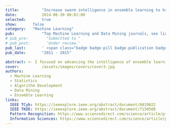 ```yaml
---
title:          "Increase swarm intelligence in ensemble learning to handle complex data analysis"
date:           2014-06-30 00:01:00
selected:       true
show:		false
category:	"Machine Learning"
pub:            "Top Machine Learning and Data Mining journals, see links below"
# pub_pre:        "Submitted to "
# pub_post:       'Under review.'
pub_last:       ' <span class="badge badge-pill badge-publication badge-success">Spotlight</span>'
pub_date:       "2011 - 2015"

abstract: >- I focused on advancing the intelligence of ensemble learning systems to effectively address complex datasets, particularly those with high-dimensional and noisy data. My efforts involved several key areas: 1. Optimization of subgroups through adaptive decision-making strategies, enhancing the accuracy and efficiency of the ensemble models; 2. Integration of diverse data sources within the ensemble system, ensuring robust performance across varying types of input data; 3. Application of fuzzy theory to manage noisy and high-dimensional data, improving the system’s ability to generalize and perform in challenging environments. This work significantly enhanced the capability of ensemble methods to handle real-world, complex data challenges.
cover:          /assets/images/covers/cover3.jpg
authors:
  - Machine Learning
  - Statistics
  - Algorithm Development
  - Data Mining
  - Ensemble Learning
links:
  IEEE TCyb: https://ieeexplore.ieee.org/abstract/document/6819022
  IEEE TKDE: https://ieeexplore.ieee.org/abstract/document/7150560
  Pattern Recognition: https://www.sciencedirect.com/science/article/pii/S0031320314001368
  Information Sciences: https://www.sciencedirect.com/science/article/pii/S0020025514000504
---
```

